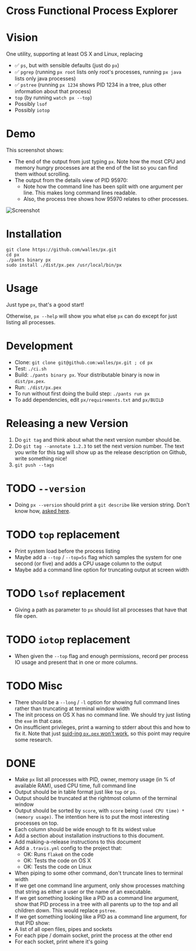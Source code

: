 # Cross Functional Process Explorer

# Vision
One utility, supporting at least OS X and Linux, replacing
* :white_check_mark: `ps`, but with sensible defaults (just do `px`)
* :white_check_mark: `pgrep` (running `px root` lists only root's processes,
running `px java` lists only java processes)
* :white_check_mark: `pstree` (running `px 1234` shows PID 1234 in a tree, plus
other information about that process)
* `top` (by running `watch px --top`)
* Possibly `lsof`
* Possibly `iotop`

# Demo
This screenshot shows:
* The end of the output from just typing `px`. Note how the most CPU and memory
hungry processes are at the end of the list so you can find them without
scrolling.
* The output from the details view of PID 95970:
  * Note how the command line has been split with one argument per line. This
  makes long command lines readable.
  * Also, the process tree shows how 95970 relates to other processes.

![Screenshot](https://raw.githubusercontent.com/walles/px/python/screenshot.png)

# Installation
```
git clone https://github.com/walles/px.git
cd px
./pants binary px
sudo install ./dist/px.pex /usr/local/bin/px
```

# Usage
Just type `px`, that's a good start!

Otherwise, `px --help` will show you what else `px` can do except for just
listing all processes.

# Development
* Clone: `git clone git@github.com:walles/px.git ; cd px`
* Test: `./ci.sh`
* Build: `./pants binary px`. Your distributable binary is now in `dist/px.pex`.
* Run: `./dist/px.pex`
* To run without first doing the build step: `./pants run px`
* To add dependencies, edit `px/requirements.txt` and `px/BUILD`

# Releasing a new Version
1. Do `git tag` and think about what the next version number should be.
2. Do ```git tag --annotate 1.2.3``` to set the next version number. The
text you write for this tag will show up as the release description on Github,
write something nice!
3. `git push --tags`

# TODO `--version`
* Doing `px --version` should print a `git describe` like version string. Don't
know how, [asked here](http://stackoverflow.com/q/35756339/473672).

# TODO `top` replacement
* Print system load before the process listing
* Maybe add a `--top` / `--top=5s` flag which samples the system for one second
(or five) and adds a CPU usage column to the output
* Maybe add a command line option for truncating output at screen width

# TODO `lsof` replacement
* Giving a path as parameter to `px` should list all processes that have that
file open.

# TODO `iotop` replacement
* When given the `--top` flag and enough permissions, record per process IO
usage and present that in one or more columns.

# TODO Misc
* There should be a `--long` / `-l` option for showing full command lines rather
than truncating at terminal window width
* The init process on OS X has no command line. We should try just listing the
`exe` in that case.
* On insufficient privileges, print a warning to stderr about this and how to
fix it. Note that just [suid-ing `px.pex` won't
work](http://www.faqs.org/faqs/unix-faq/faq/part4/section-7.html), so this point
may require some research.

# DONE
* Make `px` list all processes with PID, owner, memory usage (in % of available
RAM), used CPU time, full command line
* Output should be in table format just like `top` or `ps`.
* Output should be truncated at the rightmost column of the terminal window
* Output should be sorted by `score`, with `score` being `(used CPU time) *
(memory usage)`. The intention here is to put the most interesting processes on
top.
* Each column should be wide enough to fit its widest value
* Add a section about installation instructions to this document.
* Add making-a-release instructions to this document
* Add a `.travis.yml` config to the project that:
  * OK: Runs `flake8` on the code
  * OK: Tests the code on OS X
  * OK: Tests the code on Linux
* When piping to some other command, don't truncate lines to terminal width
* If we get one command line argument, only show processes matching that string
as either a user or the name of an executable.
* If we get something looking like a PID as a command line argument, show that
PID process in a tree with all parents up to the top and all children down. This
would replace `pstree`.
* If we get something looking like a PID as a command line argument, for that
PID show:
 * A list of all open files, pipes and sockets
 * For each pipe / domain socket, print the process at the other end
 * For each socket, print where it's going
